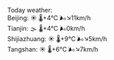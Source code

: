 Today weather:  
Beijing: ☀️ 🌡️+4°C 🌬️↘11km/h  
Tianjin: 🌫  🌡️+4°C 🌬️0km/h  
Shijiazhuang: ☀️ 🌡️+9°C 🌬️↘5km/h  
Tangshan: ☀️ 🌡️+6°C 🌬️↘7km/h  
